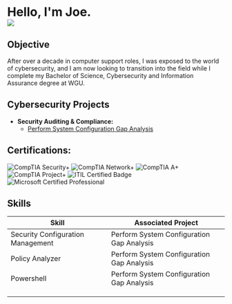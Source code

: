 <h1>Hello, I'm Joe. <br/><a href="https://www.linkedin.com/in/joedendulk/"><img src="https://img.shields.io/badge/-LinkedIn-0072b1?&style=for-the-badge&logo=linkedin&logoColor=white" /></a>

## Objective

After over a decade in computer support roles, I was exposed to the world of cybersecurity, and I am now looking to transition into the field while I complete my Bachelor of Science, Cybersecurity and Information Assurance degree at WGU.

<h2>Cybersecurity Projects</h2>

- <b>Security Auditing & Compliance:</b>
  - [Perform System Configuration Gap Analysis](https://github.com/joshmadakor1/Algorithms-Practice)

<h2>Certifications:</h2>
<div>
  <img src="https://img.shields.io/badge/-Security%2B-FF0000?style=for-the-badge&logo=CompTIA&logoColor=white" alt="CompTIA Security+" />
</a>
  <img src="https://img.shields.io/badge/-Network%2B-FF0000?style=for-the-badge&logo=CompTIA&logoColor=white" alt="CompTIA Network+" />
</a>
  <img src="https://img.shields.io/badge/-A%2B-FF0000?style=for-the-badge&logo=CompTIA&logoColor=white" alt="CompTIA A+" />
</a>
  <img src="https://img.shields.io/badge/-Project%2B-FF0000?style=for-the-badge&logo=CompTIA&logoColor=white" alt="CompTIA Project+" />
</a>
  <img src="https://img.shields.io/badge/-ITIL%20Certified-0033A0?style=for-the-badge&logo=itv&logoColor=white" alt="ITIL Certified Badge" />
</a>
  <img src="https://img.shields.io/badge/-Microsoft%20Certified%20Professional-7373C3?style=for-the-badge&logo=microsoft&logoColor=white" alt="Microsoft Certified Professional" />
</a>
</div>    


## Skills

| Skill                                         | Associated Project         |
|-----------------------------------------------|----------------------------|
| Security Configuration Management             |Perform System Configuration Gap Analysis |
| Policy Analyzer                               |Perform System Configuration Gap Analysis |
| Powershell                                    |Perform System Configuration Gap Analysis|
|      | |
|                 | |
|  | |
